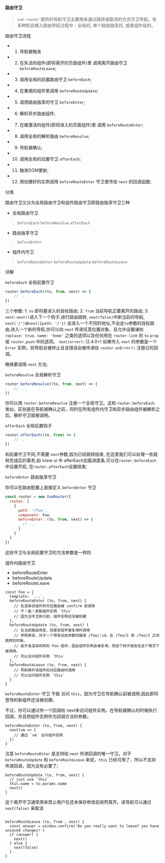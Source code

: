 #### 路由守卫

> `vue-router` 提供的导航守卫主要用来通过跳转或取消的方式守卫导航。有多种机会植入路由导航过程中：全局的, 单个路由独享的, 或者组件级的。

路由守卫流程

- 1. 导航被触发
- 2. 在失活的组件(即将离开的页面组件)里 调用离开路由守卫 `beforeRouteLeave`;
- 3. 调用全局的前置路由守卫 `beforeEach`;
- 4. 在重用的组件里调用 `beforeRouteUpdate`;
- 5. 调用路由独享的守卫 `beforeEnter`;
- 6. 解析异步路由组件;
- 7. 在被激活的组件(即将进入的页面组件)里 调用 `beforeRouteEnter`;
- 8. 调用全局的解析路由 `beforeResolve`;
- 9. 导航被确认;
- 10. 调用全局的后置守卫 `afterEach`;
- 11. 触发DOM更新;
- 12. 用创建好的实例调用 `beforeRouteEnter` 守卫里传给 `next` 的回调函数;

分类

路由守卫又分为全局路由守卫和组件路由守卫即路由独享守卫三种

- 全局路由守卫
> `beforeEach`  `beforeResolve` `afterEach`

- 路由独享守卫
> `beforeEnter`

- 组件内守卫
> `beforeRouteEnter` `beforeRouteUpdate` `beforeRouteLeave`

详解

`beforeEach` 全局前置守卫

```js
router.beforeEach((to, from, next) => {
    // ...
})
```
三个参数: 
    1. `to` 即将要进入的目标路由; 
    2. `from` 当前导航正要离开的路由; 
    3. `next`: `next()`进入下一个钩子,进行路由跳转, `next(false)`中断当前的导航, `next('/')或next({path: '/'})` 会进入一个不同的地址,不会走`to`参数的目标路由,进入一个新的导航,你可以向 `next` 传递任意位置对象，且允许设置诸如 `replace: true、name: 'home'` 之类的选项以及任何用在 `router-link` 的 `to` `prop` 或 `router.push` 中的选项。 `next(error)`: (2.4.0+) 如果传入 `next` 的参数是一个 `Error` 实例，则导航会被终止且该错误会被传递给 `router.onError()` 注册过的回调。

确保要调用 `next` 方法;

`beforeResolve` 全局解析守卫

```js
router.beforeResolve((to, from, next) => {
    // ...
})
```

你可以用 `router.beforeResolve` 注册一个全局守卫。这和 `router.beforeEach` 类似，区别是在导航被确认之前，同时在所有组件内守卫和异步路由组件被解析之后，解析守卫就被调用。

`afterEach` 全局后置钩子

```js
router.afterEach((to, from) => {
    // ...
})
```
和前置守卫不同,不需要 `next`参数,因为已经跳转结束, 在这里我们可以处理一些跳转完成后的事务,如 iview ui 中 afterEach加载进度条,可以在`router.beforeEach`中设置开启, 在`router.afterEach`设置结束;


`beforeEnter` 路由独享守卫

你可以在路由配置上直接定义 `beforeEnter` 守卫

```js
const router = new VueRouter({
  routes: [
    {
      path: '/foo',
      component: Foo,
      beforeEnter: (to, from, next) => {
        // ...
      }
    }
  ]
})
```

这些守卫与全局前置守卫的方法参数是一样的

组件内路由守卫

- beforeRouteEnter
- beforeRouteUpdate
- beforeRouteLeave

```
const Foo = {
  template: `...`,
  beforeRouteEnter (to, from, next) {
    // 在渲染该组件的对应路由被 confirm 前调用
    // 不！能！获取组件实例 `this`
    // 因为当守卫执行前，组件实例还没被创建
  },
  beforeRouteUpdate (to, from, next) {
    // 在当前路由改变，但是该组件被复用时调用
    // 举例来说，对于一个带有动态参数的路径 /foo/:id，在 /foo/1 和 /foo/2 之间跳转的时候，
    // 由于会渲染同样的 Foo 组件，因此组件实例会被复用。而这个钩子就会在这个情况下被调用。
    // 可以访问组件实例 `this`
  },
  beforeRouteLeave (to, from, next) {
    // 导航离开该组件的对应路由时调用
    // 可以访问组件实例 `this`
  }
}
```
`beforeRouteEnter` 守卫 不能 访问 `this`，因为守卫在导航确认前被调用,因此即将登场的新组件还没被创建。

不过，你可以通过传一个回调给 next来访问组件实例。在导航被确认的时候执行回调，并且把组件实例作为回调方法的参数。

```
beforeRouteEnter (to, from, next) {
  next(vm => {
    // 通过 `vm` 访问组件实例
  })
}
```
注意 `beforeRouteEnter` 是支持给 `next` 传递回调的唯一守卫。对于 `beforeRouteUpdate` 和 `beforeRouteLeave` 来说，`this` 已经可用了，所以不支持传递回调，因为没有必要了;

```
beforeRouteUpdate (to, from, next) {
  // just use `this`
  this.name = to.params.name
  next()
}
```

这个离开守卫通常用来禁止用户在还未保存修改前突然离开。该导航可以通过 `next(false)` 来取消

```

beforeRouteLeave (to, from , next) {
  const answer = window.confirm('Do you really want to leave? you have unsaved changes!')
  if (answer) {
    next()
  } else {
    next(false)
  }
}

```